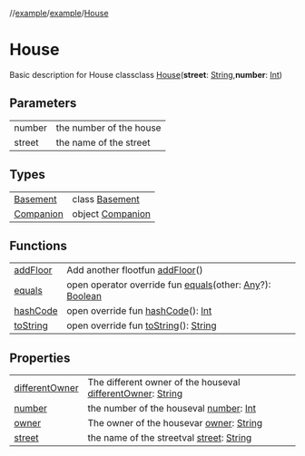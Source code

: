 //[example](../../index.md)/[example](../index.md)/[House](index.md)



# House  
Basic description for House classclass [House](index.md)(**street**: [String](https://kotlinlang.org/api/latest/jvm/stdlib/kotlin/-string/index.html),**number**: [Int](https://kotlinlang.org/api/latest/jvm/stdlib/kotlin/-int/index.html))

## Parameters  


| | |
|---|---|
| number| the number of the house|
| street| the name of the street|




## Types  


| | |
|---|---|
| [Basement](-basement/index.md)| class [Basement](-basement/index.md)|
| [Companion](-companion.md)| object [Companion](-companion.md)|




## Functions  


| | |
|---|---|
| [addFloor](add-floor.md)| Add another flootfun [addFloor](add-floor.md)()|
| [equals](https://kotlinlang.org/api/latest/jvm/stdlib/kotlin/-any/equals.html)| open operator override fun [equals](https://kotlinlang.org/api/latest/jvm/stdlib/kotlin/-any/equals.html)(other: [Any](https://kotlinlang.org/api/latest/jvm/stdlib/kotlin/-any/index.html)?): [Boolean](https://kotlinlang.org/api/latest/jvm/stdlib/kotlin/-boolean/index.html)|
| [hashCode](https://kotlinlang.org/api/latest/jvm/stdlib/kotlin/-any/hash-code.html)| open override fun [hashCode](https://kotlinlang.org/api/latest/jvm/stdlib/kotlin/-any/hash-code.html)(): [Int](https://kotlinlang.org/api/latest/jvm/stdlib/kotlin/-int/index.html)|
| [toString](https://kotlinlang.org/api/latest/jvm/stdlib/kotlin/-any/to-string.html)| open override fun [toString](https://kotlinlang.org/api/latest/jvm/stdlib/kotlin/-any/to-string.html)(): [String](https://kotlinlang.org/api/latest/jvm/stdlib/kotlin/-string/index.html)|




## Properties  


| | |
|---|---|
| [differentOwner]()| The different owner of the houseval [differentOwner](): [String](https://kotlinlang.org/api/latest/jvm/stdlib/kotlin/-string/index.html)|
| [number]()| the number of the houseval [number](): [Int](https://kotlinlang.org/api/latest/jvm/stdlib/kotlin/-int/index.html)|
| [owner]()| The owner of the housevar [owner](): [String](https://kotlinlang.org/api/latest/jvm/stdlib/kotlin/-string/index.html)|
| [street]()| the name of the streetval [street](): [String](https://kotlinlang.org/api/latest/jvm/stdlib/kotlin/-string/index.html)|



